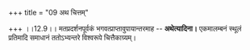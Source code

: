 +++
title = "09 अथ चित्तम्"

+++
।।12.9।। मतप्रदर्शनपूर्वकं भगवत्प्राप्तावुपायान्तरमाह -- **अथेत्यादिना।**
एकमालम्बनं स्थूलं प्रतिमादि समाधानं ततोऽभ्यन्तरे विश्वरूपे
चित्तैकाग्र्यम्।
